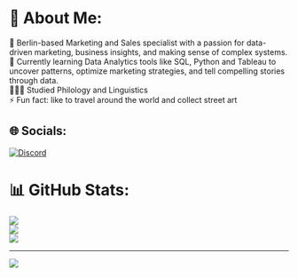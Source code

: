 # 💫 About Me:
🔭 Berlin-based Marketing and Sales specialist with a passion for data-driven marketing, business insights, and making sense of complex systems.<br>🌱 Currently learning Data Analytics tools like SQL, Python and Tableau to uncover patterns, optimize marketing strategies, and tell compelling stories through data.<br>👩🏻‍🎓 Studied Philology and Linguistics <br>⚡ Fun fact: like to travel around the world and collect street art 


## 🌐 Socials:
[![Discord](https://img.shields.io/badge/Discord-%237289DA.svg?logo=discord&logoColor=white)](https://discord.gg/mariaschulmann) 
# 📊 GitHub Stats:
![](https://github-readme-stats.vercel.app/api?username=MaSchulmann&theme=dark&hide_border=false&include_all_commits=false&count_private=false)<br/>
![](https://nirzak-streak-stats.vercel.app/?user=MaSchulmann&theme=dark&hide_border=false)<br/>
![](https://github-readme-stats.vercel.app/api/top-langs/?username=MaSchulmann&theme=dark&hide_border=false&include_all_commits=false&count_private=false&layout=compact)

---
[![](https://visitcount.itsvg.in/api?id=MaSchulmann&icon=0&color=0)](https://visitcount.itsvg.in)

<!-- Proudly created with GPRM ( https://gprm.itsvg.in ) -->
